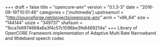 +++
draft = false
title = "opencore-amr"
version = "0.1.3-3"
date = "2016-09-19T10:51:46"
categories = ['multimedia']
upstreamurl = "http://sourceforge.net/projects/opencore-amr"
arch = "x86_64"
size = "144144"
usize = "349737"
sha1sum = "1bca7e6974668a6a3f4c57c1096be3fe8469214a"
+++
Library of OpenCORE Framework implementation of Adaptive Multi Rate Narrowband and Wideband speech codec